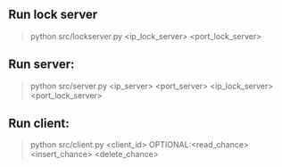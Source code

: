 ## Run lock server
> python src/lockserver.py <ip_lock_server> <port_lock_server>

## Run server:
 > python src/server.py <ip_server> <port_server> <ip_lock_server> <port_lock_server>

## Run client:
 > python src/client.py <client_id> OPTIONAL:<read_chance> <insert_chance> <delete_chance>
